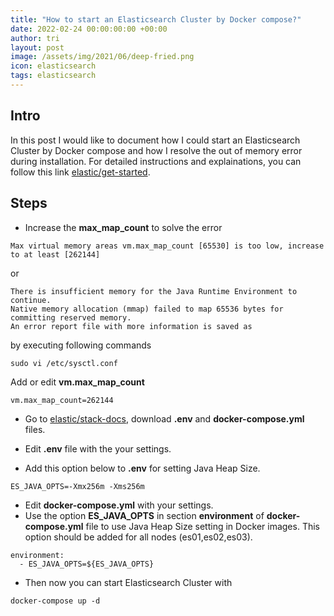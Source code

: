 ```yaml
---
title: "How to start an Elasticsearch Cluster by Docker compose?"
date: 2022-02-24 00:00:00:00 +00:00
author: tri
layout: post
image: /assets/img/2021/06/deep-fried.png
icon: elasticsearch
tags: elasticsearch
---
```


## Intro
In this post I would like to document how I could start an Elasticsearch Cluster by Docker compose and how I resolve the out of memory error during installation. For detailed instructions and explainations, you can follow this link [elastic/get-started](https://www.elastic.co/guide/en/elastic-stack-get-started/current/get-started-stack-docker.html). 

## Steps

- Increase the **max_map_count** to solve the error

```terminal
Max virtual memory areas vm.max_map_count [65530] is too low, increase to at least [262144]
```

or 
```terminal
There is insufficient memory for the Java Runtime Environment to continue.
Native memory allocation (mmap) failed to map 65536 bytes for committing reserved memory.
An error report file with more information is saved as
```

by executing following commands

```terminal
sudo vi /etc/sysctl.conf
```

Add or edit **vm.max_map_count**

```terminal
vm.max_map_count=262144
```

- Go to [elastic/stack-docs](https://github.com/elastic/elasticsearch/tree/master/docs/reference/setup/install/docker), download **.env** and **docker-compose.yml** files.

- Edit **.env** file with the your settings. 
- Add this option below to **.env** for setting Java Heap Size.

```terminal
ES_JAVA_OPTS=-Xmx256m -Xms256m
```

- Edit **docker-compose.yml** with your settings. 
- Use the option **ES_JAVA_OPTS** in section **environment** of **docker-compose.yml** file to use Java Heap Size setting in Docker images. This option should be added for all nodes (es01,es02,es03).

```terminal
environment:
  - ES_JAVA_OPTS=${ES_JAVA_OPTS}
```

- Then now you can start Elasticsearch Cluster with 

```terminal
docker-compose up -d
```
